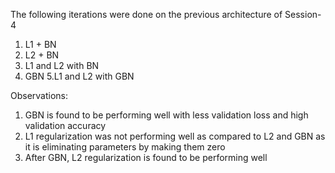 The following iterations were done on the previous architecture of Session-4
1. L1 + BN
2. L2 + BN
3. L1 and L2 with BN
4. GBN
5.L1 and L2 with GBN

Observations:
1. GBN is found to be performing well with less validation loss and high validation accuracy
2. L1 regularization was not performing well as compared to L2 and GBN as it is eliminating parameters by making them zero
3. After GBN, L2 regularization is found to be performing well

